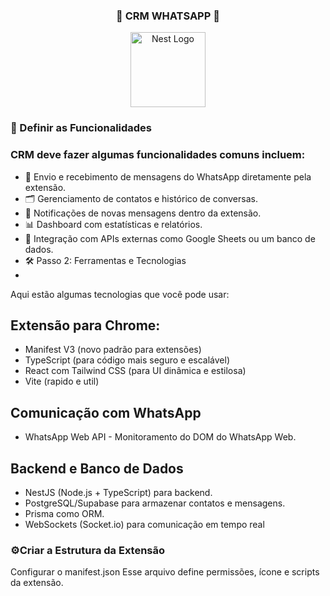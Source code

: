 <div align="center">

### 🚀 CRM WHATSAPP 🚀

</div>

<p align="center">
  <a href="http://nestjs.com/" target="blank"><img src="https://nestjs.com/img/logo-small.svg" width="120" alt="Nest Logo" /></a>
</p>

[circleci-image]: https://img.shields.io/circleci/build/github/nestjs/nest/master?token=abc123def456
[circleci-url]: https://circleci.com/gh/nestjs/nest
  
### 📌 Definir as Funcionalidades

### CRM deve fazer algumas funcionalidades comuns incluem:
  
- 📩 Envio e recebimento de mensagens do WhatsApp diretamente pela extensão.
- 🗂️ Gerenciamento de contatos e histórico de conversas.
- 🔔 Notificações de novas mensagens dentro da extensão.
- 📊 Dashboard com estatísticas e relatórios.
- 📌 Integração com APIs externas como Google Sheets ou um banco de dados.
- 🛠️ Passo 2: Ferramentas e Tecnologias
- 
Aqui estão algumas tecnologias que você pode usar:

## Extensão para Chrome:

- Manifest V3 (novo padrão para extensões)
- TypeScript (para código mais seguro e escalável)
- React com Tailwind CSS (para UI dinâmica e estilosa)
- Vite (rapido e util)
  
## Comunicação com WhatsApp
- WhatsApp Web API - Monitoramento do DOM do WhatsApp Web.

## Backend e Banco de Dados
- NestJS (Node.js + TypeScript) para backend.
- PostgreSQL/Supabase para armazenar contatos e mensagens.
- Prisma como ORM.
- WebSockets (Socket.io) para comunicação em tempo real

### ⚙️Criar a Estrutura da Extensão
Configurar o manifest.json
Esse arquivo define permissões, ícone e scripts da extensão.
